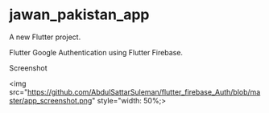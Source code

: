 # jawan_pakistan_app

A new Flutter project.

Flutter Google Authentication using Flutter Firebase.

Screenshot

<img src="https://github.com/AbdulSattarSuleman/flutter_firebase_Auth/blob/master/app_screenshot.png" style="width: 50%;>
